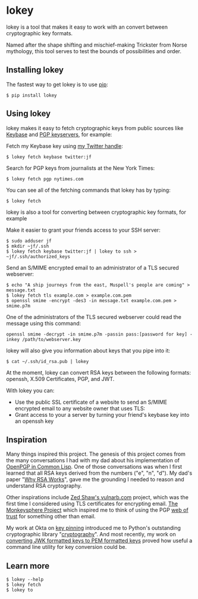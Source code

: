 # lokey

lokey is a tool that makes it easy to work with an convert between cryptographic key formats.

Named after the shape shifting and mischief-making Trickster from Norse mythology, this tool serves to test the bounds of possibilities and order.

## Installing lokey

The fastest way to get lokey is to use [pip](https://en.wikipedia.org/wiki/Pip_(package_manager)):

    $ pip install lokey

## Using lokey

lokey makes it easy to fetch cryptographic keys from public sources like [Keybase](https://keybase.io/) and [PGP keyservers](https://en.wikipedia.org/wiki/Key_server_%28cryptographic%29), for example:

Fetch my Keybase key using [my Twitter handle](https://twitter.com/jf):

    $ lokey fetch keybase twitter:jf

Search for PGP keys from journalists at the New York Times:

    $ lokey fetch pgp nytimes.com

You can see all of the fetching commands that lokey has by typing:

    $ lokey fetch

lokey is also a tool for converting between cryptographic key formats, for example

Make it easier to grant your friends access to your SSH server:

    $ sudo adduser jf
    $ mkdir ~jf/.ssh
    $ lokey fetch keybase twitter:jf | lokey to ssh > ~jf/.ssh/authorized_keys

Send an S/MIME encrypted email to an administrator of a TLS secured webserver:

    $ echo "A ship journeys from the east, Muspell's people are coming" > message.txt
    $ lokey fetch tls example.com > example.com.pem
    $ openssl smime -encrypt -des3 -in message.txt example.com.pem > smime.p7m

One of the administrators of the TLS secured webserver could read the message using this command:

    openssl smime -decrypt -in smime.p7m -passin pass:[password for key] -inkey /path/to/webserver.key

lokey will also give you information about keys that you pipe into it:

    $ cat ~/.ssh/id_rsa.pub | lokey

At the moment, lokey can convert RSA keys between the following
formats: openssh, X.509  Certificates, PGP, and JWT.

With lokey you can:
-   Use the public SSL certificate of a website to send an S/MIME
    encrypted email to any website owner that uses TLS:
-   Grant access to your a server by turning your friend's keybase key
    into an openssh key

## Inspiration

Many things inspired this project. 
The genesis of this project comes from the many conversations I had with my dad about his implementation of [OpenPGP in Common Lisp](https://github.com/pfranusic/BlackLight).
One of those conversations was when I first learned that all RSA keys derived from the numbers ("e", "n", "d").
My dad's paper "[Why RSA Works](https://github.com/pfranusic/why-RSA-works/blob/master/why-RSA-works.pdf)", gave me the grounding I needed to reason and understand RSA cryptography.

Other inspirations include [Zed Shaw's vulnarb.com](https://web.archive.org/web/20110828210530/http://vulnarb.com/) project, which was the first time I considered using TLS certificates for encrypting email.
[The Monkeysphere Project](http://web.monkeysphere.info/) which inspired me to think of using the PGP [web of trust](https://en.wikipedia.org/wiki/Web_of_trust) for something other than email.  

My work at Okta on [key pinning](https://github.com/okta/okta-openvpn/blob/a8868879cd74db1737a13fe34c68aa5ac20f5ebe/okta_openvpn.py#L66-L94) introduced me to Python's outstanding cryptographic library "[cryptography](https://cryptography.io/en/latest/)". 
And most recently, my work on [converting JWK formatted keys to PEM formatted keys](https://github.com/jpf/okta-jwks-to-pem) proved how useful a command line utility for key conversion could be.

## Learn more

    $ lokey --help
    $ lokey fetch
    $ lokey to
